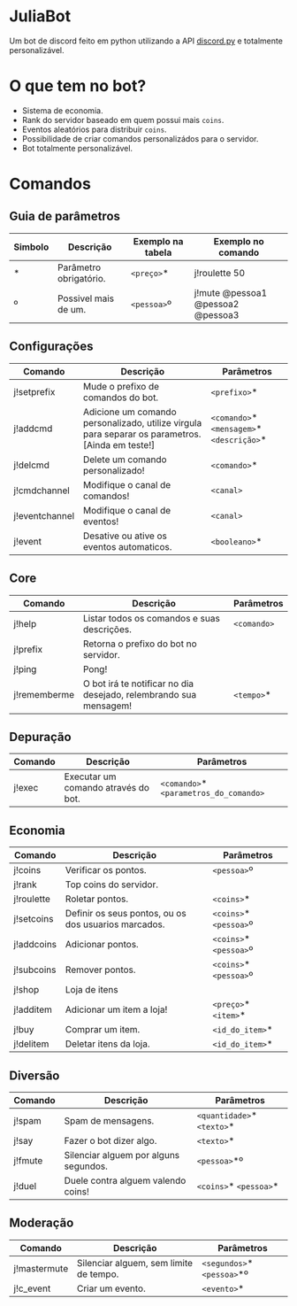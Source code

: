 # JuliaBot
Um bot de discord feito em python utilizando a API [discord.py](https://github.com/Rapptz/discord.py) e totalmente personalizável.
# O que tem no bot?

- Sistema de economia.
- Rank do servidor baseado em quem possui mais `coins`.
- Eventos aleatórios para distribuir `coins`.
- Possibilidade de criar comandos personalizádos para o servidor.
- Bot totalmente personalizável.

# Comandos 
## Guia de parâmetros
| Simbolo | Descrição | Exemplo na tabela | Exemplo no comando |
|---------|-----------|---------|-----------------|
| * | Parâmetro obrigatório. | `<preço>`* | j!roulette 50 |
| º | Possivel mais de um. | `<pessoa>`º | j!mute @pessoa1 @pessoa2 @pessoa3 |
## Configurações 
| Comando | Descrição | Parâmetros |
|---------|-----------|------------|
|j!setprefix|Mude o prefixo de comandos do bot.|`<prefixo>`* |
|j!addcmd|Adicione um comando personalizado, utilize virgula para separar os parametros. [Ainda em teste!]|`<comando>`* `<mensagem>`* `<descrição>`* |
|j!delcmd|Delete um comando personalizado!|`<comando>`* |
|j!cmdchannel|Modifique o canal de comandos!|`<canal>` |
|j!eventchannel|Modifique o canal de eventos!|`<canal>` |
|j!event|Desative ou ative os eventos automaticos.|`<booleano>`* |
## Core 
| Comando | Descrição | Parâmetros |
|---------|-----------|------------|
|j!help|Listar todos os comandos e suas descrições.|`<comando>` |
|j!prefix|Retorna o prefixo do bot no servidor.||
|j!ping|Pong!||
|j!rememberme|O bot irá te notificar no dia desejado, relembrando sua mensagem!|`<tempo>`* |
## Depuração 
| Comando | Descrição | Parâmetros |
|---------|-----------|------------|
|j!exec|Executar um comando através do bot.|`<comando>`* `<parametros_do_comando>` |
## Economia 
| Comando | Descrição | Parâmetros |
|---------|-----------|------------|
|j!coins|Verificar os pontos.|`<pessoa>`º |
|j!rank|Top coins do servidor.||
|j!roulette|Roletar pontos.|`<coins>`* |
|j!setcoins|Definir os seus pontos, ou os dos usuarios marcados.|`<coins>`* `<pessoa>`º |
|j!addcoins|Adicionar pontos.|`<coins>`* `<pessoa>`º |
|j!subcoins|Remover pontos.|`<coins>`* `<pessoa>`º |
|j!shop|Loja de itens||
|j!additem|Adicionar um item a loja!|`<preço>`* `<item>`* |
|j!buy|Comprar um item.|`<id_do_item>`* |
|j!delitem|Deletar itens da loja.|`<id_do_item>`* |
## Diversão 
| Comando | Descrição | Parâmetros |
|---------|-----------|------------|
|j!spam|Spam de mensagens.|`<quantidade>`* `<texto>`* |
|j!say|Fazer o bot dizer algo.|`<texto>`* |
|j!fmute|Silenciar alguem por alguns segundos.|`<pessoa>`*º |
|j!duel|Duele contra alguem valendo coins!|`<coins>`* `<pessoa>`* |
## Moderação 
| Comando | Descrição | Parâmetros |
|---------|-----------|------------|
|j!mastermute|Silenciar alguem, sem limite de tempo.|`<segundos>`* `<pessoa>`*º |
|j!c_event|Criar um evento.|`<evento>`* |
